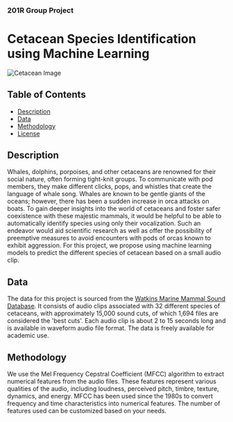 ### 201R Group Project
# Cetacean Species Identification using Machine Learning

![Cetacean Image](https://upload.wikimedia.org/wikipedia/commons/thumb/6/6a/Whale_breaching_in_Alaska_2016-07-04.jpg/1024px-Whale_breaching_in_Alaska_2016-07-04.jpg)

## Table of Contents

- [Description]("placeholder")
- [Data]("placeholder")
- [Methodology]("placeholder")
- [License](LICENSE.md)

## Description

Whales, dolphins, porpoises, and other cetaceans are renowned for their social nature, often forming tight-knit groups. To communicate with pod members, they make different clicks, pops, and whistles that create the language of whale song. Whales are known to be gentle giants of the oceans; however, there has been a sudden increase in orca attacks on boats. To gain deeper insights into the world of cetaceans and foster safer coexistence with these majestic mammals, it would be helpful to be able to automatically identify species using only their vocalization. Such an endeavor would aid scientific research as well as offer the possibility of preemptive measures to avoid encounters with pods of orcas known to exhibit aggression. For this project, we propose using machine learning models to predict the different species of cetacean based on a small audio clip.

## Data

The data for this project is sourced from the [Watkins Marine Mammal Sound Database](https://whoicf2.whoi.edu/science/B/whalesounds/index.cfm). It consists of audio clips associated with 32 different species of cetaceans, with approximately 15,000 sound cuts, of which 1,694 files are considered the 'best cuts'. Each audio clip is about 2 to 15 seconds long and is available in waveform audio file format. The data is freely available for academic use.

## Methodology

We use the Mel Frequency Cepstral Coefficient (MFCC) algorithm to extract numerical features from the audio files. These features represent various qualities of the audio, including loudness, perceived pitch, timbre, texture, dynamics, and energy. MFCC has been used since the 1980s to convert frequency and time characteristics into numerical features. The number of features used can be customized based on your needs.

